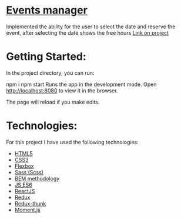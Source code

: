# [Events manager](https://modest-ride-e9f047.netlify.app/)
Implemented the ability for the user to select the date and reserve the event, after selecting the date shows the free hours
[Link on project](https://modest-ride-e9f047.netlify.app/)


# Getting Started:
In the project directory, you can run:

npm i
npm start
Runs the app in the development mode.
Open  [http://localhost:8080](http://localhost:8080) to view it in the browser.

The page will reload if you make edits.

# Technologies:
For this project I have used the following technologies:
* [HTML5](https://en.wikipedia.org/wiki/HTML5)
* [CSS3](https://en.wikipedia.org/wiki/Cascading_Style_Sheets)
* [Flexbox](https://en.wikipedia.org/wiki/CSS_Flexible_Box_Layout)
* [Sass (Scss)](https://sass-lang.com/)
* [BEM methodology](https://en.bem.info/methodology/)
* [JS ES6](https://ru.wikipedia.org/wiki/ECMAScript)
* [ReactJS](https://reactjs.org/)
* [Redux](https://redux.js.org/)
* [Redux-thunk](https://www.npmjs.com/package/redux-thunk)
* [Moment.js](https://momentjs.com/)


